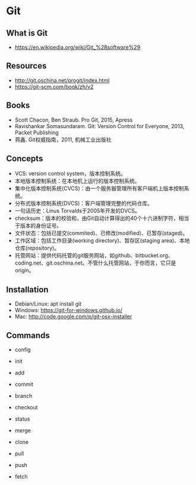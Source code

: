 # Git
## What is Git
- https://en.wikipedia.org/wiki/Git_%28software%29

## Resources
- http://git.oschina.net/progit/index.html
- https://git-scm.com/book/zh/v2

## Books
- Scott Chacon, Ben Straub. Pro Git, 2015, Apress
- Ravishankar Somasundaram. Git: Version Control for Everyone, 2013, Packet Publishing  
- 蒋鑫. Git权威指南，2011, 机械工业出版社

## Concepts

- VCS: version control system，版本控制系统。
- 本地版本控制系统：在本地机上运行的版本控制系统。
- 集中化版本控制系统(CVCS)：由一个服务器管理所有客户端机上版本控制系统。
- 分布式版本控制系统(DVCS)：客户端管理完整的代码仓库。
- 一句话历史：Linus Torvalds于2005年开发的DVCS。
- checksum：版本的校验和，由Git自动计算得出的40个十六进制字符，相当于版本的身份证号。
- 文件状态：包括已提交(commited)、已修改(modified)、已暂存(staged)。
- 工作区域：包括工作目录(working directory)、暂存区(staging area)、本地仓库(repository)。
- 托管网站：提供代码托管的git服务网站，如github、bitbucket.org、coding.net、git.oschina.net。不管什么托管网站，于你而言，它只是origin。


## Installation
- Debian/Linux: apt install git
- Windows: https://git-for-windows.github.io/
- Mac: http://code.google.com/p/git-osx-installer

## Commands

- config

- init

- add

- commit

- branch

- checkout 

- status

- merge

- clone

- pull

- push

- fetch
